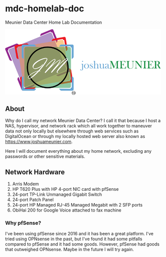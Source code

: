 ﻿# mdc-homelab-doc
Meunier Data Center Home Lab Documentation

![Alt text](images/JMLOGO_Horizontal_Color_071913.png)

## About

Why do I call my network Meunier Data Center? I call it that because I host a NAS, hypervisor, and network rack which all work together to maneuver data not only locally but elsewhere through web services such as DigitalOcean or through my locally hosted web server also known as https://www.joshuameunier.com.

Here I will document everything about my home network, excluding any passwords or other sensitive materials.

## Network Hardware

1. Arris Modem
1. HP T620 Plus with HP 4-port NIC card with pfSense
1. 24-port TP-Link Unmanaged Gigabit Switch
1. 24-port Patch Panel
1. 24-port HP Managed RJ-45 Managed Megabit with 2 SFP ports
1. ObiHai 200 for Google Voice attached to fax machine

### Why pfSense?

I've been using pfSense since 2016 and it has been a great platform. I've tried using OPNsense in the past, but I've found it had some pitfalls compared to pfSense and it had some goods. However, pfSense had goods that outweighed OPNsense. Maybe in the future I will try again.
